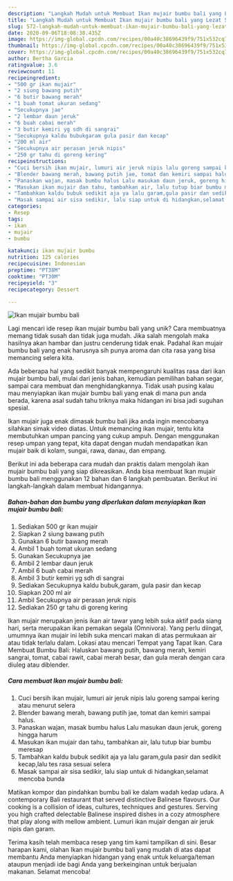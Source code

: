 ```yaml
---
description: "Langkah Mudah untuk Membuat Ikan mujair bumbu bali yang Lezat Sekali"
title: "Langkah Mudah untuk Membuat Ikan mujair bumbu bali yang Lezat Sekali"
slug: 572-langkah-mudah-untuk-membuat-ikan-mujair-bumbu-bali-yang-lezat-sekali
date: 2020-09-06T18:08:38.435Z
image: https://img-global.cpcdn.com/recipes/00a40c38696439f9/751x532cq70/ikan-mujair-bumbu-bali-foto-resep-utama.jpg
thumbnail: https://img-global.cpcdn.com/recipes/00a40c38696439f9/751x532cq70/ikan-mujair-bumbu-bali-foto-resep-utama.jpg
cover: https://img-global.cpcdn.com/recipes/00a40c38696439f9/751x532cq70/ikan-mujair-bumbu-bali-foto-resep-utama.jpg
author: Bertha Garcia
ratingvalue: 3.6
reviewcount: 11
recipeingredient:
- "500 gr ikan mujair"
- "2 siung bawang putih"
- "6 butir bawang merah"
- "1 buah tomat ukuran sedang"
- "Secukupnya jae"
- "2 lembar daun jeruk"
- "6 buah cabai merah"
- "3 butir kemiri yg sdh di sangrai"
- "Secukupnya kaldu bubukgaram gula pasir dan kecap"
- "200 ml air"
- "Secukupnya air perasan jeruk nipis"
- "250 gr tahu di goreng kering"
recipeinstructions:
- "Cuci bersih ikan mujair, lumuri air jeruk nipis lalu goreng sampai kering atau menurut selera"
- "Blender bawang merah, bawang putih jae, tomat dan kemiri sampai halus."
- "Panaskan wajan, masak bumbu halus Lalu masukan daun jeruk, goreng hingga harum"
- "Masukan ikan mujair dan tahu, tambahkan air, lalu tutup biar bumbu meresap"
- "Tambahkan kaldu bubuk sedikit aja ya lalu garam,gula pasir dan sedikit kecap,lalu tes rasa sesuai selera"
- "Masak sampai air sisa sedikir, lalu siap untuk di hidangkan,selamat mencoba bunda"
categories:
- Resep
tags:
- ikan
- mujair
- bumbu

katakunci: ikan mujair bumbu 
nutrition: 125 calories
recipecuisine: Indonesian
preptime: "PT38M"
cooktime: "PT30M"
recipeyield: "3"
recipecategory: Dessert

---
```



![Ikan mujair bumbu bali](https://img-global.cpcdn.com/recipes/00a40c38696439f9/751x532cq70/ikan-mujair-bumbu-bali-foto-resep-utama.jpg)

Lagi mencari ide resep ikan mujair bumbu bali yang unik? Cara membuatnya memang tidak susah dan tidak juga mudah. Jika salah mengolah maka hasilnya akan hambar dan justru cenderung tidak enak. Padahal ikan mujair bumbu bali yang enak harusnya sih punya aroma dan cita rasa yang bisa memancing selera kita.

Ada beberapa hal yang sedikit banyak mempengaruhi kualitas rasa dari ikan mujair bumbu bali, mulai dari jenis bahan, kemudian pemilihan bahan segar, sampai cara membuat dan menghidangkannya. Tidak usah pusing kalau mau menyiapkan ikan mujair bumbu bali yang enak di mana pun anda berada, karena asal sudah tahu triknya maka hidangan ini bisa jadi suguhan spesial.

Ikan mujair juga enak dimasak bumbu bali jika anda ingin mencobanya silahkan simak video diatas. Untuk memancing ikan mujair, tentu kita membutuhkan umpan pancing yang cukup ampuh. Dengan menggunakan resep umpan yang tepat, kita dapat dengan mudah mendapatkan ikan mujair baik di kolam, sungai, rawa, danau, dan empang.


Berikut ini ada beberapa cara mudah dan praktis dalam mengolah ikan mujair bumbu bali yang siap dikreasikan. Anda bisa membuat Ikan mujair bumbu bali menggunakan 12 bahan dan 6 langkah pembuatan. Berikut ini langkah-langkah dalam membuat hidangannya.

<!--inarticleads1-->

##### Bahan-bahan dan bumbu yang diperlukan dalam menyiapkan Ikan mujair bumbu bali:

1. Sediakan 500 gr ikan mujair
1. Siapkan 2 siung bawang putih
1. Gunakan 6 butir bawang merah
1. Ambil 1 buah tomat ukuran sedang
1. Gunakan Secukupnya jae
1. Ambil 2 lembar daun jeruk
1. Ambil 6 buah cabai merah
1. Ambil 3 butir kemiri yg sdh di sangrai
1. Sediakan Secukupnya kaldu bubuk,garam, gula pasir dan kecap
1. Siapkan 200 ml air
1. Ambil Secukupnya air perasan jeruk nipis
1. Sediakan 250 gr tahu di goreng kering


Ikan mujair merupakan jenis ikan air tawar yang lebih suka aktif pada siang hari, serta merupakan ikan pemakan segala (Omnivora). Yang perlu diingat, umumnya ikan mujair ini lebih suka mencari makan di atas permukaan air atau tidak terlalu dalam. Lokasi atau mencari Tempat yang Tapat Ikan. Cara Membuat Bumbu Bali: Haluskan bawang putih, bawang merah, kemiri sangrai, tomat, cabai rawit, cabai merah besar, dan gula merah dengan cara diuleg atau diblender. 

<!--inarticleads2-->

##### Cara membuat Ikan mujair bumbu bali:

1. Cuci bersih ikan mujair, lumuri air jeruk nipis lalu goreng sampai kering atau menurut selera
1. Blender bawang merah, bawang putih jae, tomat dan kemiri sampai halus.
1. Panaskan wajan, masak bumbu halus Lalu masukan daun jeruk, goreng hingga harum
1. Masukan ikan mujair dan tahu, tambahkan air, lalu tutup biar bumbu meresap
1. Tambahkan kaldu bubuk sedikit aja ya lalu garam,gula pasir dan sedikit kecap,lalu tes rasa sesuai selera
1. Masak sampai air sisa sedikir, lalu siap untuk di hidangkan,selamat mencoba bunda


Matikan kompor dan pindahkan bumbu bali ke dalam wadah kedap udara. A contemporary Bali restaurant that served distinctive Balinese flavours. Our cooking is a collision of ideas, cultures, techniques and gestures. Serving you high crafted delectable Balinese inspired dishes in a cozy atmosphere that play along with mellow ambient. Lumuri ikan mujair dengan air jeruk nipis dan garam. 

Terima kasih telah membaca resep yang tim kami tampilkan di sini. Besar harapan kami, olahan Ikan mujair bumbu bali yang mudah di atas dapat membantu Anda menyiapkan hidangan yang enak untuk keluarga/teman ataupun menjadi ide bagi Anda yang berkeinginan untuk berjualan makanan. Selamat mencoba!
